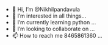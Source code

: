 - 👋 Hi, I’m @Nikhilpandavula
- 👀 I’m interested in all things...
- 🌱 I’m currently learning python ...
- 💞️ I’m looking to collaborate on ...
- 📫 How to reach me 8465861360 ...

<!---
Nikhilpandavula/Nikhilpandavula is a ✨ special ✨ repository because its `README.md` (this file) appears on your GitHub profile.
You can click the Preview link to take a look at your changes.
--->
